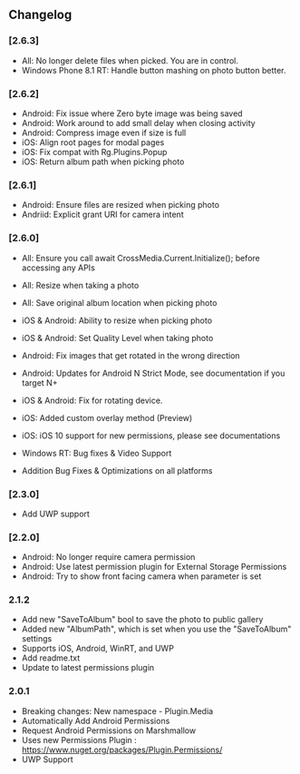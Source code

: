 ## Changelog

### [2.6.3]
* All: No longer delete files when picked. You are in control.
* Windows Phone 8.1 RT: Handle button mashing on photo button better.

### [2.6.2]
* Android: Fix issue where Zero byte image was being saved
* Android: Work around to add small delay when closing activity
* Android: Compress image even if size is full
* iOS: Align root pages for modal pages
* iOS: Fix compat with Rg.Plugins.Popup
* iOS: Return album path when picking photo

### [2.6.1]
* Android: Ensure files are resized when picking photo
* Andriid: Explicit grant URI for camera intent

### [2.6.0]
* All: Ensure you call await CrossMedia.Current.Initialize(); before accessing any APIs
* All: Resize when taking a photo
* All: Save original album location when picking photo
* iOS & Android: Ability to resize when picking photo
* iOS & Android: Set Quality Level when taking photo
* Android: Fix images that get rotated in the wrong direction
* Android: Updates for Android N Strict Mode, see documentation if you target N+
* iOS & Android: Fix for rotating device.
* iOS: Added custom overlay method (Preview)
* iOS: iOS 10 support for new permissions, please see documentations
* Windows RT: Bug fixes & Video Support

* Addition Bug Fixes & Optimizations on all platforms

### [2.3.0]
* Add UWP support

### [2.2.0]
* Android: No longer require camera permission
* Android: Use latest permission plugin for External Storage Permissions
* Android: Try to show front facing camera when parameter is set

### 2.1.2
* Add new "SaveToAlbum" bool to save the photo to public gallery
* Added new "AlbumPath", which is set when you use the "SaveToAlbum" settings
* Supports iOS, Android, WinRT, and UWP
* Add readme.txt
* Update to latest permissions plugin

### 2.0.1
* Breaking changes: New namespace - Plugin.Media
* Automatically Add Android Permissions
* Request Android Permissions on Marshmallow
* Uses new Permissions Plugin : https://www.nuget.org/packages/Plugin.Permissions/
* UWP Support
